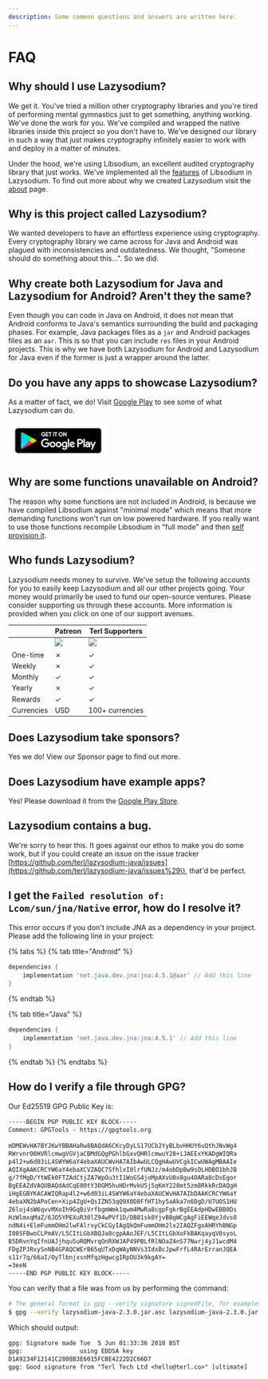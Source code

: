 ```yaml
---
description: Some common questions and answers are written here.
---
```


# FAQ

## Why should I use Lazysodium?

We get it. You've tried a million other cryptography libraries and you're tired of performing mental gymnastics just to get something, anything working. We've done the work for you. We've compiled and wrapped the native libraries inside this project so you don't have to. We've designed our library in such a way that just makes cryptography infinitely easier to work with and deploy in a matter of minutes.

Under the hood, we're using Libsodium, an excellent audited cryptography library that just works. We've implemented all the [features](features.md) of Libsodium in Lazysodium. To find out more about why we created Lazysodium visit the [about](about.md) page.

## Why is this project called Lazysodium?

We wanted developers to have an effortless experience using cryptography. Every cryptography library we came across for Java and Android was plagued with inconsistencies and outdatedness. We thought, "Someone should do something about this...". So we did.

## Why create both Lazysodium for Java and Lazysodium for Android? Aren't they the same?

Even though you can code in Java on Android, it does not mean that Android conforms to Java's semantics surrounding the build and packaging phases. For example, Java packages files as a `jar` and Android packages files as an `aar`. This is so that you can include `res` files in your Android projects. This is why we have both Lazysodium for Android and Lazysodium for Java even if the former is just a wrapper around the latter.

## Do you have any apps to showcase Lazysodium?

As a matter of fact, we do! Visit [Google Play](https://play.google.com/store/apps/details?id=com.goterl.lazycode.lazysodium.example) to see some of what Lazysodium can do.

[![Download Lazysodium](.gitbook/assets/google-play-badge.png)](https://play.google.com/store/apps/details?id=com.goterl.lazycode.lazysodium.example)

## Why are some functions unavailable on Android?

The reason why some functions are not included in Android, is because we have compiled Libsodium against "minimal mode" which means that more demanding functions won't run on low powered hardware. If you really want to use those functions recompile Libsodium in "full mode" and then [self provision it](self-provisioning-libsodium.md).

## Who funds Lazysodium?

Lazysodium needs money to survive. We've setup the following accounts for you to easily keep Lazysodium and all our other projects going. Your money would primarily be used to fund our open-source ventures. Please consider supporting us through these accounts. More information is provided when you click on one of our support avenues.

|  | Patreon | Terl Supporters |
| --- | --- | --- |
|  | [![](https://filedn.com/lssh2fV92SE8dRT5CWJvvSy/patron_button.png)](https://www.patreon.com/terlacious) | [![](https://filedn.com/lssh2fV92SE8dRT5CWJvvSy/terl_slant_square_tiny.png)](https://terl.co/support-us) |
| One-time | ✗ | ✓ |
| Weekly | ✗ | ✓ |
| Monthly | ✓ | ✓ |
| Yearly | ✗ | ✓ |
| Rewards | ✓ | ✓ |
| Currencies | USD | 100+ currencies |

## Does Lazysodium take sponsors?

Yes we do! View our Sponsor page to find out more.

## Does Lazysodium have example apps?

Yes! Please download it from the [Google Play Store](https://play.google.com/store/apps/details?id=com.goterl.lazycode.lazysodium.example).

## Lazysodium contains a bug.

We're sorry to hear this. It goes against our ethos to make you do some work, but if you could create an issue on the issue tracker [https://github.com/terl/lazysodium-java/issues](https://github.com/terl/lazysodium-java/issues%29\), that'd be perfect.

## I get the `Failed resolution of: Lcom/sun/jna/Native` error, how do I resolve it?

This error occurs if you don't include JNA as a dependency in your project. Please add the following line in your project:

{% tabs %}
{% tab title="Android" %}
```groovy
dependencies {
    implementation 'net.java.dev.jna:jna:4.5.1@aar' // Add this line
}
```
{% endtab %}

{% tab title="Java" %}
```groovy
dependencies {
    implementation 'net.java.dev.jna:jna:4.5.1' // Add this line
}
```
{% endtab %}
{% endtabs %}

## How do I verify a file through GPG?

Our Ed25519 GPG Public Key is:

```text
-----BEGIN PGP PUBLIC KEY BLOCK-----
Comment: GPGTools - https://gpgtools.org

mDMEWvHA7BYJKwYBBAHaRw8BAQdA6CKcyDyLS17UCb2YyBLbvHHUY6uQthJNvWg4
RWrvnrO0HVRlcmwgVGVjaCBMdGQgPGhlbGxvQHRlcmwuY28+iJAEExYKADgWIQRa
p4l2+w6d03iL4SWYW6aY4ebaXAUCWvHA7AIbAwULCQgHAwUVCgkICwUWAgMBAAIe
AQIXgAAKCRCYW6aY4ebaXCVZAQC7SfhlxI0lrfUNJz/m4obDpBw9sDLHDBO1bhJB
g/7fMgD/YtWEk0FTZAdCtjZA7WpOu3tI1WoGS4joMpAXvU0x8gu4OARa8cDsEgor
BgEEAZdVAQUBAQdAdCqE0OtY3OGM5huHDrMvkU5j5qKmY228mt5zm8RkkRcDAQgH
iHgEGBYKACAWIQRap4l2+w6d03iL4SWYW6aY4ebaXAUCWvHA7AIbDAAKCRCYW6aY
4ebaXN2bAPoCen+Xip4ZgU+QsIZN53qQ9X0D8FfHT1hy5aAka7n6DgD/U7UOS1HU
Z6loj4sW6qvvMXoIh9GqBiVrfbgmWmk1qwm4MwRa8cgpFgkrBgEEAdpHDwEBB0Ds
HzWlmxqMaZ/6JO5YPEXuR30lZ94wPVf1D/DB81sk0YjvBBgWCgAgFiEEWqeJdvsO
ndN4i+ElmFummOHm2lwFAlrxyCkCGyIAgQkQmFummOHm2lx2IAQZFgoAHRYhBNGp
I08SFBwoCLPmAV/L5CItLGbXBQJa8cgpAAoJEF/L5CItLGbXoFkBAKqayqV0syoL
B5DRvnYqIfnUAJjhqu5uRQMvrqOnRXWJAP49PBLfRlNOaZ4nS77Nwrj4yJ1wcdM4
FDgZPJRxySnNB4GPAQCWErB65qUTxDqWAyNNVs3IdxBcJpwFrfL4RArErranJQEA
s11r7q/66aI/OyTlbnjxsnMfqzHgwcgIRpOU3k9kgAY=
=3eeN
-----END PGP PUBLIC KEY BLOCK-----
```

You can verify that a file was from us by performing the command:

```bash
# The general format is gpg --verify signature signedFile, for example:
$ gpg --verify lazysodium-java-2.3.0.jar.asc lazysodium-java-2.3.0.jar
```

Which should output:

```text
gpg: Signature made Tue  5 Jun 01:33:36 2018 BST
gpg:                using EDDSA key D1A9234F12141C2808B3E6015FCBE4222D2C66D7
gpg: Good signature from "Terl Tech Ltd <hello@terl.co>" [ultimate]
```

